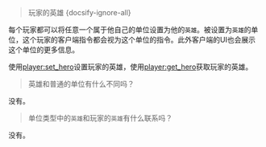 > 玩家的英雄 {docsify-ignore-all} 

每个玩家都可以将任意一个属于他自己的单位设置为他的`英雄`。被设置为`英雄`的单位，这个玩家的客户端指令都会视为这个单位的指令。此外客户端的UI也会展示这个单位的更多信息。

使用[player:set_hero]设置玩家的英雄，使用[player:get_hero]获取玩家的英雄。

> 英雄和普通的单位有什么不同吗？

没有。

> 单位类型中的`英雄`和玩家的`英雄`有什么联系吗？

没有。

[player:set_hero]: ac/api/player?=set_hero
[player:get_hero]: ac/api/player?=get_hero
